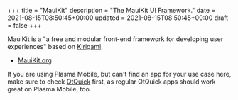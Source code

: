 +++
title = "MauiKit"
description = "The MauiKit UI Framework."
date = 2021-08-15T08:50:45+00:00
updated = 2021-08-15T08:50:45+00:00
draft = false
+++


MauiKit is a "a free and modular front-end framework for developing user experiences" based on [Kirigami](../kirigami).

* [MauiKit.org](https://mauikit.org/)

If you are using Plasma Mobile, but can't find an app for your use case here, make sure to check [QtQuick](../qtquick) first, as regular QtQuick apps should work great on Plasma Mobile, too. 
